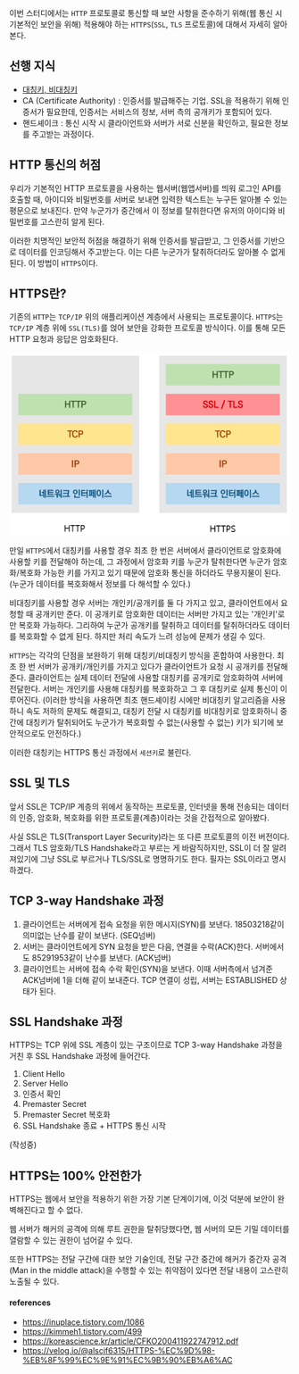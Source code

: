 이번 스터디에서는 `HTTP` 프로토콜로 통신할 때 보안 사항을 준수하기 위해(웹 통신 시 기본적인 보안을 위해) 적용해야 하는 `HTTPS`(`SSL`, `TLS` 프로토콜)에 대해서 자세히 알아본다.

## 선행 지식

* [대칭키, 비대칭키](./key_algorithm.md)
* CA (Certificate Authority) : 인증서를 발급해주는 기업. SSL을 적용하기 위해 인증서가 필요한데, 인증서는 서비스의 정보, 서버 측의 공개키가 포함되어 있다.
* 핸드셰이크 : 통신 시작 시 클라이언트와 서버가 서로 신분을 확인하고, 필요한 정보를 주고받는 과정이다.

## HTTP 통신의 허점

우리가 기본적인 HTTP 프로토콜을 사용하는 웹서버(웹앱서버)를 띄워 로그인 API를 호출할 때, 아이디와 비밀번호를 서버로 보내면 입력한 텍스트는 누구든 알아볼 수 있는 평문으로 보내진다. 만약 누군가가 중간에서 이 정보를 탈취한다면 유저의 아이디와 비밀번호를 고스란히 알게 된다.

이러한 치명적인 보안적 허점을 해결하기 위해 인증서를 발급받고, 그 인증서를 기반으로 데이터를 인코딩해서 주고받는다. 이는 다른 누군가가 탈취하더라도 알아볼 수 없게 된다. 이 방법이 `HTTPS`이다.

## HTTPS란?

기존의 `HTTP`는 `TCP/IP` 위의 애플리케이션 계층에서 사용되는 프로토콜이다. `HTTPS`는 `TCP/IP` 계층 위에 `SSL(TLS)`를 얹어 보안을 강화한 프로토콜 방식이다. 이를 통해 모든 HTTP 요청과 응답은 암호화된다.

![image](img.png)

만일 `HTTPS`에서 대칭키를 사용할 경우 최초 한 번은 서버에서 클라이언트로 암호화에 사용할 키를 전달해야 하는데, 그 과정에서 암호화 키를 누군가 탈취한다면 누군가 암호화/복호화 가능한 키를 가지고 있기 때문에 암호화 통신을 하더라도 무용지물이 된다. (누군가 데이터를 복호화해서 정보를 다 해석할 수 있다.)

비대칭키를 사용할 경우 서버는 개인키/공개키를 둘 다 가지고 있고, 클라이언트에서 요청할 때 공개키만 준다. 이 공개키로 암호화한 데이터는 서버만 가지고 있는 '개인키'로만 복호화 가능하다. 그리하여 누군가 공개키를 탈취하고 데이터를 탈취하더라도 데이터를 복호화할 수 없게 된다. 하지만 처리 속도가 느려 성능에 문제가 생길 수 있다.

`HTTPS`는 각각의 단점을 보완하기 위해 대칭키/비대칭키 방식을 혼합하여 사용한다. 최초 한 번 서버가 공개키/개인키를 가지고 있다가 클라이언트가 요청 시 공개키를 전달해준다. 클라이언트는 실제 데이터 전달에 사용할 대칭키를 공개키로 암호화하여 서버에 전달한다. 서버는 개인키를 사용해 대칭키를 복호화하고 그 후 대칭키로 실제 통신이 이루어진다. (이러한 방식을 사용하면 최초 핸드셰이킹 시에만 비대칭키 알고리즘을 사용하니 속도 저하의 문제도 해결되고, 대칭키 전달 시 대칭키를 비대칭키로 암호화하니 중간에 대칭키가 탈취되어도 누군가가 복호화할 수 없는(사용할 수 없는) 키가 되기에 보안적으로도 안전하다.)

이러한 대칭키는 HTTPS 통신 과정에서 `세션키`로 불린다.

## SSL 및 TLS

앞서 SSL은 TCP/IP 계층의 위에서 동작하는 프로토콜, 인터넷을 통해 전송되는 데이터의 인증, 암호화, 복호화를 위한 프로토콜(계층)이라는 것을 간접적으로 알아봤다.

사실 SSL은 TLS(Transport Layer Security)라는 또 다른 프로토콜의 이전 버전이다. 그래서 TLS 암호화/TLS Handshake라고 부르는 게 바람직하지만, SSL이 더 잘 알려져있기에 그냥 SSL로 부르거나 TLS/SSL로 명명하기도 한다. 필자는 SSL이라고 명시하겠다.

## TCP 3-way Handshake 과정

1. 클라이언트는 서버에게 접속 요청을 위한 메시지(SYN)를 보낸다. 18503218같이 의미없는 난수를 같이 보낸다. (SEQ넘버)
2. 서버는 클라이언트에게 SYN 요청을 받은 다음, 연결을 수락(ACK)한다. 서버에서도 85291953같이 난수를 보낸다. (ACK넘버)
3. 클라이언트는 서버에 접속 수락 확인(SYN)을 보낸다. 이때 서버측에서 넘겨준 ACK넘버에 1을 더해 같이 보내준다. TCP 연결이 성립, 서버는 ESTABLISHED 상태가 된다.

## SSL Handshake 과정

HTTPS는 TCP 위에 SSL 계층이 있는 구조이므로 TCP 3-way Handshake 과정을 거친 후 SSL Handshake 과정에 들어간다.

1. Client Hello
2. Server Hello
3. 인증서 확인
4. Premaster Secret
5. Premaster Secret 복호화
6. SSL Handshake 종료 + HTTPS 통신 시작

(작성중)

## HTTPS는 100% 안전한가

HTTPS는 웹에서 보안을 적용하기 위한 가장 기본 단계이기에, 이것 덕분에 보안이 완벽해진다고 할 수 없다.

웹 서버가 해커의 공격에 의해 루트 권한을 탈취당했다면, 웹 서버의 모든 기밀 데이터를 열람할 수 있는 권한이 넘어갈 수 있다.

또한 HTTPS는 전달 구간에 대한 보안 기술인데, 전달 구간 중간에 해커가 중간자 공격(Man in the middle attack)을 수행할 수 있는 취약점이 있다면 전달 내용이 고스란히 노출될 수 있다.



#### references
* https://inuplace.tistory.com/1086
* https://kimmeh1.tistory.com/499
* https://koreascience.kr/article/CFKO200411922747912.pdf
* https://velog.io/@alscjf6315/HTTPS-%EC%9D%98-%EB%8F%99%EC%9E%91%EC%9B%90%EB%A6%AC
